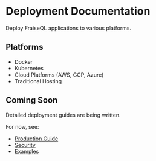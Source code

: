 # Deployment Documentation

Deploy FraiseQL applications to various platforms.

## Platforms

- Docker
- Kubernetes
- Cloud Platforms (AWS, GCP, Azure)
- Traditional Hosting

## Coming Soon

Detailed deployment guides are being written.

For now, see:
- [Production Guide](../production/)
- [Security](../../SECURITY.md)
- [Examples](../../examples/)
